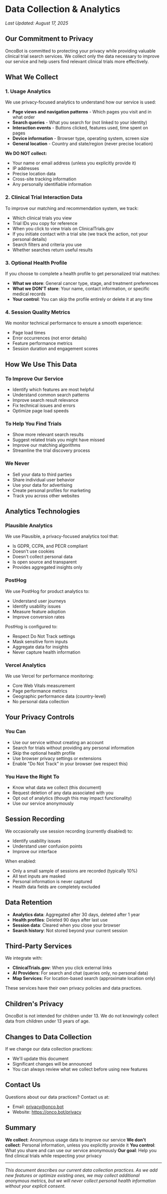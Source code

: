 # Data Collection & Analytics

*Last Updated: August 17, 2025*

## Our Commitment to Privacy

OncoBot is committed to protecting your privacy while providing valuable clinical trial search services. We collect only the data necessary to improve our service and help users find relevant clinical trials more effectively.

## What We Collect

### 1. Usage Analytics

We use privacy-focused analytics to understand how our service is used:

- **Page views and navigation patterns** - Which pages you visit and in what order
- **Search queries** - What you search for (not linked to your identity)
- **Interaction events** - Buttons clicked, features used, time spent on pages
- **Device information** - Browser type, operating system, screen size
- **General location** - Country and state/region (never precise location)

**We DO NOT collect:**
- Your name or email address (unless you explicitly provide it)
- IP addresses
- Precise location data
- Cross-site tracking information
- Any personally identifiable information

### 2. Clinical Trial Interaction Data

To improve our matching and recommendation system, we track:

- Which clinical trials you view
- Trial IDs you copy for reference
- When you click to view trials on ClinicalTrials.gov
- If you initiate contact with a trial site (we track the action, not your personal details)
- Search filters and criteria you use
- Whether searches return useful results

### 3. Optional Health Profile

If you choose to complete a health profile to get personalized trial matches:

- **What we store**: General cancer type, stage, and treatment preferences
- **What we DON'T store**: Your name, contact information, or specific medical records
- **Your control**: You can skip the profile entirely or delete it at any time

### 4. Session Quality Metrics

We monitor technical performance to ensure a smooth experience:

- Page load times
- Error occurrences (not error details)
- Feature performance metrics
- Session duration and engagement scores

## How We Use This Data

### To Improve Our Service
- Identify which features are most helpful
- Understand common search patterns
- Improve search result relevance
- Fix technical issues and errors
- Optimize page load speeds

### To Help You Find Trials
- Show more relevant search results
- Suggest related trials you might have missed
- Improve our matching algorithms
- Streamline the trial discovery process

### We Never
- Sell your data to third parties
- Share individual user behavior
- Use your data for advertising
- Create personal profiles for marketing
- Track you across other websites

## Analytics Technologies

### Plausible Analytics
We use Plausible, a privacy-focused analytics tool that:
- Is GDPR, CCPA, and PECR compliant
- Doesn't use cookies
- Doesn't collect personal data
- Is open source and transparent
- Provides aggregated insights only

### PostHog
We use PostHog for product analytics to:
- Understand user journeys
- Identify usability issues
- Measure feature adoption
- Improve conversion rates

PostHog is configured to:
- Respect Do Not Track settings
- Mask sensitive form inputs
- Aggregate data for insights
- Never capture health information

### Vercel Analytics
We use Vercel for performance monitoring:
- Core Web Vitals measurement
- Page performance metrics
- Geographic performance data (country-level)
- No personal data collection

## Your Privacy Controls

### You Can
- Use our service without creating an account
- Search for trials without providing any personal information
- Skip the optional health profile
- Use browser privacy settings or extensions
- Enable "Do Not Track" in your browser (we respect this)

### You Have the Right To
- Know what data we collect (this document)
- Request deletion of any data associated with you
- Opt out of analytics (though this may impact functionality)
- Use our service anonymously

## Session Recording

We occasionally use session recording (currently disabled) to:
- Identify usability issues
- Understand user confusion points
- Improve our interface

When enabled:
- Only a small sample of sessions are recorded (typically 10%)
- All text inputs are masked
- Personal information is never captured
- Health data fields are completely excluded

## Data Retention

- **Analytics data**: Aggregated after 30 days, deleted after 1 year
- **Health profiles**: Deleted 90 days after last use
- **Session data**: Cleared when you close your browser
- **Search history**: Not stored beyond your current session

## Third-Party Services

We integrate with:
- **ClinicalTrials.gov**: When you click external links
- **AI Providers**: For search and chat (queries only, no personal data)
- **Map Services**: For location-based search (approximate location only)

These services have their own privacy policies and data practices.

## Children's Privacy

OncoBot is not intended for children under 13. We do not knowingly collect data from children under 13 years of age.

## Changes to Data Collection

If we change our data collection practices:
- We'll update this document
- Significant changes will be announced
- You can always review what we collect before using new features

## Contact Us

Questions about our data practices? Contact us at:
- Email: privacy@onco.bot
- Website: https://onco.bot/privacy

## Summary

**We collect**: Anonymous usage data to improve our service
**We don't collect**: Personal information, unless you explicitly provide it
**You control**: What you share and can use our service anonymously
**Our goal**: Help you find clinical trials while respecting your privacy

---

*This document describes our current data collection practices. As we add new features or optimize existing ones, we may collect additional anonymous metrics, but we will never collect personal health information without your explicit consent.*